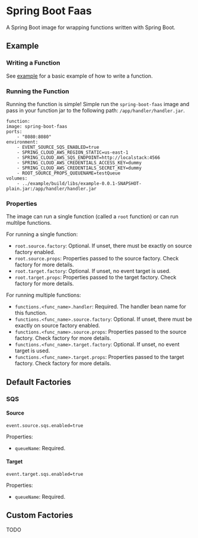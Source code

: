 # Spring Boot Faas

A Spring Boot image for wrapping functions written with Spring Boot.

## Example

### Writing a Function

See [example](example) for a basic example of how to write a function.

### Running the Function

Running the function is simple! Simple run the `spring-boot-faas` image and pass in your function jar to the following path:
`/app/handler/handler.jar`.

```
function:
image: spring-boot-faas
ports:
    - "8080:8080"
environment:
    - EVENT_SOURCE_SQS_ENABLED=true
    - SPRING_CLOUD_AWS_REGION_STATIC=us-east-1
    - SPRING_CLOUD_AWS_SQS_ENDPOINT=http://localstack:4566
    - SPRING_CLOUD_AWS_CREDENTIALS_ACCESS_KEY=dummy
    - SPRING_CLOUD_AWS_CREDENTIALS_SECRET_KEY=dummy
    - ROOT_SOURCE_PROPS_QUEUENAME=testQueue
volumes:
    - ../example/build/libs/example-0.0.1-SNAPSHOT-plain.jar:/app/handler/handler.jar
```

### Properties

The image can run a single function (called a `root` function) or can run multilpe functions.

For running a single function:

- `root.source.factory`: Optional. If unset, there must be exactly on source factory enabled.
- `root.source.props`: Properties passed to the source factory. Check factory for more details.
- `root.target.factory`: Optional. If unset, no event target is used.
- `root.target.props`: Properties passed to the target factory. Check factory for more details.

For running multiple functions:

- `functions.<func_name>.handler`: Required. The handler bean name for this function.
- `functions.<func_name>.source.factory`: Optional. If unset, there must be exactly on source factory enabled.
- `functions.<func_name>.source.props`: Properties passed to the source factory. Check factory for more details.
- `functions.<func_name>.target.factory`: Optional. If unset, no event target is used.
- `functions.<func_name>.target.props`: Properties passed to the target factory. Check factory for more details.

## Default Factories

### SQS

#### Source

`event.source.sqs.enabled=true`

Properties:

- `queueName`: Required.

#### Target

`event.target.sqs.enabled=true`

Properties:

- `queueName`: Required.

## Custom Factories

TODO
